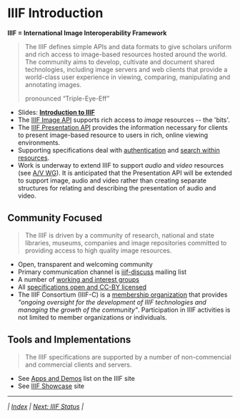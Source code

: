 # IIIF Introduction

**IIIF = International Image Interoperability Framework**

> The IIIF defines simple APIs and data formats to give scholars uniform and rich access to image-based resources hosted around the world. The community aims to develop, cultivate and document shared technologies, including image servers and web clients that provide a world-class user experience in viewing, comparing, manipulating and annotating images.
>
> pronounced “Triple-Eye-Eff”

  * Slides: **[Introduction to IIIF](http://www.slideshare.net/azaroth42/introduction-to-iiif)**
  * The [IIIF Image API](http://iiif.io/api/image) supports rich access to _image_ resources -- the 'bits'.
  * The [IIIF Presentation API](http://iiif.io/api/presentation) provides the information necessary for clients to present image-based resource to users in rich, online viewing environments.
  * Supporting specifications deal with [authentication](http://iiif.io/api/auth) and [search within resources](http://iiif.io/api/search).
  * Work is underway to extend IIIF to support _audio_ and _video_ resources (see [A/V WG](http://iiif.io/community/groups/av/)). It is anticipated that the Presentation API will be extended to support image, audio and video rather than creating separate structures for relating and describing the presentation of audio and video.

## Community Focused

> The IIIF is driven by a community of research, national and state libraries, museums, companies and image repositories committed to providing access to high quality image resources.

  * Open, transparent and welcoming community
  * Primary communication channel is [iiif-discuss](https://groups.google.com/forum/#!forum/iiif-discuss) mailing list
  * A number of [working and interest groups](http://iiif.io/community/groups/)
  * All [specifications open and CC-BY licensed](http://iiif.io//api/annex/notes/disclaimer/)
  * The IIIF Consortium (IIIF-C) is a [membership organization](http://iiif.io/community/consortium/#members) that provides _"ongoing oversight for the development of IIIF technologies and managing the growth of the community"_. Participation in IIIF activities is not limited to member organizations or individuals.

## Tools and Implementations

> The IIIF specifications are supported by a number of non-commencial and commercial clients and servers.

  * See [Apps and Demos](http://iiif.io/apps-demos/) list on the IIIF site 
  * See [IIIF Showcase](http://showcase.iiif.io/) site

---

_| [Index](README.md) | [Next: IIIF Status](iiif_status.md) |_
